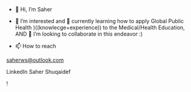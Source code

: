 - 👋 Hi, I’m Saher

- 👀 I’m interested and  🌱 currently learning how to apply 
Global Public Health )((knowlecge+experience)) 
to the Medical/Health Education, AND 💞️ I’m looking to
 collaborate in this endeavor :)

- 📫 How to reach

saherws@outlook.com 

LinkedIn Saher Shuqaidef

!
<!---
Shuqaidef/Shuqaidef is a ✨ special ✨ repository because its `README.md` 
(this file) appears on your GitHub profile.
You can click the Preview link to take a look at your changes.
--->
